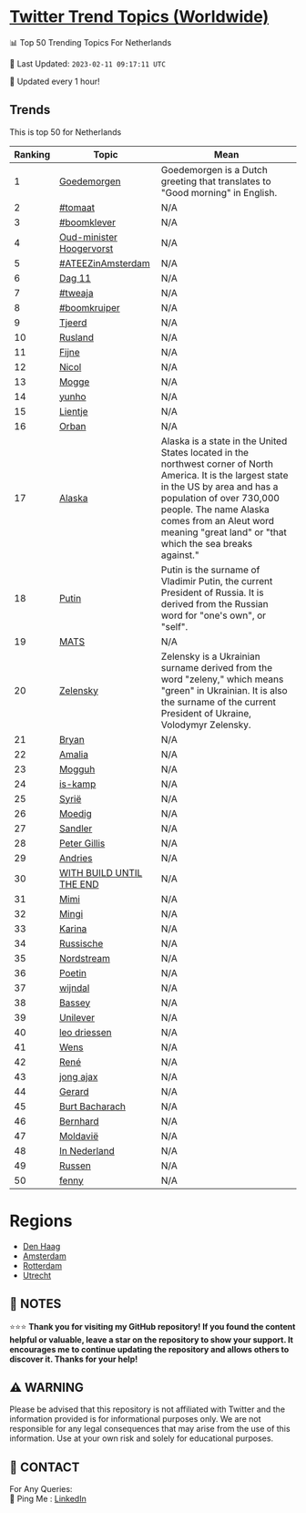 [Twitter Trend Topics (Worldwide)](https://github.com/ErcinDedeoglu/Twitter-Trend-Topics)
==========


📊 Top 50 Trending Topics For Netherlands

📆 Last Updated: `2023-02-11 09:17:11 UTC`

🔧 Updated every 1 hour!


## Trends

This is top 50 for Netherlands

| Ranking | Topic | Mean |
| ------- | ------------ | ------------ |
| 1 | [Goedemorgen](http://twitter.com/search?q=Goedemorgen) | Goedemorgen is a Dutch greeting that translates to "Good morning" in English. |
| 2 | [#tomaat](http://twitter.com/search?q=%23tomaat) | N/A |
| 3 | [#boomklever](http://twitter.com/search?q=%23boomklever) | N/A |
| 4 | [Oud-minister Hoogervorst](http://twitter.com/search?q=Oud-minister+Hoogervorst) | N/A |
| 5 | [#ATEEZinAmsterdam](http://twitter.com/search?q=%23ATEEZinAmsterdam) | N/A |
| 6 | [Dag 11](http://twitter.com/search?q=Dag+11) | N/A |
| 7 | [#tweaja](http://twitter.com/search?q=%23tweaja) | N/A |
| 8 | [#boomkruiper](http://twitter.com/search?q=%23boomkruiper) | N/A |
| 9 | [Tjeerd](http://twitter.com/search?q=Tjeerd) | N/A |
| 10 | [Rusland](http://twitter.com/search?q=Rusland) | N/A |
| 11 | [Fijne](http://twitter.com/search?q=Fijne) | N/A |
| 12 | [Nicol](http://twitter.com/search?q=Nicol) | N/A |
| 13 | [Mogge](http://twitter.com/search?q=Mogge) | N/A |
| 14 | [yunho](http://twitter.com/search?q=yunho) | N/A |
| 15 | [Lientje](http://twitter.com/search?q=Lientje) | N/A |
| 16 | [Orban](http://twitter.com/search?q=Orban) | N/A |
| 17 | [Alaska](http://twitter.com/search?q=Alaska) | Alaska is a state in the United States located in the northwest corner of North America. It is the largest state in the US by area and has a population of over 730,000 people. The name Alaska comes from an Aleut word meaning "great land" or "that which the sea breaks against." |
| 18 | [Putin](http://twitter.com/search?q=Putin) | Putin is the surname of Vladimir Putin, the current President of Russia. It is derived from the Russian word for "one's own", or "self". |
| 19 | [MATS](http://twitter.com/search?q=MATS) | N/A |
| 20 | [Zelensky](http://twitter.com/search?q=Zelensky) | Zelensky is a Ukrainian surname derived from the word "zeleny," which means "green" in Ukrainian. It is also the surname of the current President of Ukraine, Volodymyr Zelensky. |
| 21 | [Bryan](http://twitter.com/search?q=Bryan) | N/A |
| 22 | [Amalia](http://twitter.com/search?q=Amalia) | N/A |
| 23 | [Mogguh](http://twitter.com/search?q=Mogguh) | N/A |
| 24 | [is-kamp](http://twitter.com/search?q=is-kamp) | N/A |
| 25 | [Syrië](http://twitter.com/search?q=Syri%c3%ab) | N/A |
| 26 | [Moedig](http://twitter.com/search?q=Moedig) | N/A |
| 27 | [Sandler](http://twitter.com/search?q=Sandler) | N/A |
| 28 | [Peter Gillis](http://twitter.com/search?q=Peter+Gillis) | N/A |
| 29 | [Andries](http://twitter.com/search?q=Andries) | N/A |
| 30 | [WITH BUILD UNTIL THE END](http://twitter.com/search?q=WITH+BUILD+UNTIL+THE+END) | N/A |
| 31 | [Mimi](http://twitter.com/search?q=Mimi) | N/A |
| 32 | [Mingi](http://twitter.com/search?q=Mingi) | N/A |
| 33 | [Karina](http://twitter.com/search?q=Karina) | N/A |
| 34 | [Russische](http://twitter.com/search?q=Russische) | N/A |
| 35 | [Nordstream](http://twitter.com/search?q=Nordstream) | N/A |
| 36 | [Poetin](http://twitter.com/search?q=Poetin) | N/A |
| 37 | [wijndal](http://twitter.com/search?q=wijndal) | N/A |
| 38 | [Bassey](http://twitter.com/search?q=Bassey) | N/A |
| 39 | [Unilever](http://twitter.com/search?q=Unilever) | N/A |
| 40 | [leo driessen](http://twitter.com/search?q=leo+driessen) | N/A |
| 41 | [Wens](http://twitter.com/search?q=Wens) | N/A |
| 42 | [René](http://twitter.com/search?q=Ren%c3%a9) | N/A |
| 43 | [jong ajax](http://twitter.com/search?q=jong+ajax) | N/A |
| 44 | [Gerard](http://twitter.com/search?q=Gerard) | N/A |
| 45 | [Burt Bacharach](http://twitter.com/search?q=Burt+Bacharach) | N/A |
| 46 | [Bernhard](http://twitter.com/search?q=Bernhard) | N/A |
| 47 | [Moldavië](http://twitter.com/search?q=Moldavi%c3%ab) | N/A |
| 48 | [In Nederland](http://twitter.com/search?q=In+Nederland) | N/A |
| 49 | [Russen](http://twitter.com/search?q=Russen) | N/A |
| 50 | [fenny](http://twitter.com/search?q=fenny) | N/A |



# Regions

* [Den Haag](</Netherlands/Den Haag.md>)
* [Amsterdam](</Netherlands/Amsterdam.md>)
* [Rotterdam](</Netherlands/Rotterdam.md>)
* [Utrecht](</Netherlands/Utrecht.md>)



## 📝 NOTES

⭐⭐⭐ **Thank you for visiting my GitHub repository! If you found the content helpful or valuable, leave a star on the repository to show your support. It encourages me to continue updating the repository and allows others to discover it. Thanks for your help!**


## ⚠️ WARNING

Please be advised that this repository is not affiliated with Twitter and the information provided is for informational purposes only. We are not responsible for any legal consequences that may arise from the use of this information. Use at your own risk and solely for educational purposes.


## 📨 CONTACT

 For Any Queries:  
            🏓 Ping Me : [LinkedIn](https://www.linkedin.com/in/ercindedeoglu/)
